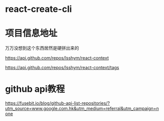 # react-create-cli

# 项目信息地址
万万没想到这个东西居然是硬拼出来的

https://api.github.com/repos/lsshym/react-context

https://api.github.com/repos/lsshym/react-context/tags

# github api教程
https://fusebit.io/blog/github-api-list-repositories/?utm_source=www.google.com.hk&utm_medium=referral&utm_campaign=none